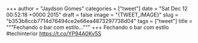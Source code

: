 
+++
author = "Jaydson Gomes"
categories = ["tweet"]
date = "Sat Dec 12 00:52:18 +0000 2015"
draft = false
image = "{TWEET_IMAGE}"
slug = "b353b8ccb7714d76494ce2e66ea4873297738d04"
tags = ["tweet"]
title = """Fechando o bar com estilo..."""
+++
Fechando o bar com estilo #techinterior https://t.co/YP94A0Kv5S

